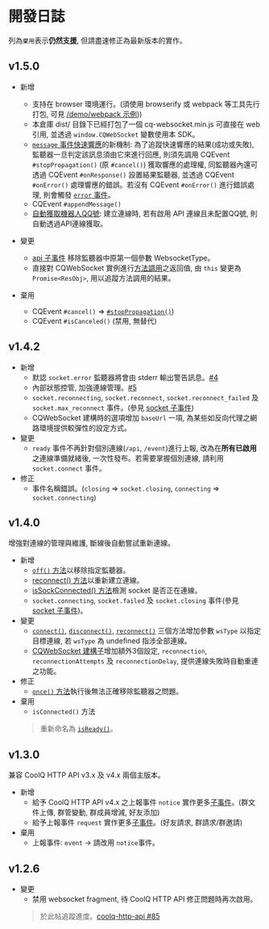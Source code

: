 # 開發日誌
列為`棄用`表示**仍然支援**, 但請盡速修正為最新版本的實作。
## v1.5.0
- 新增
  - 支持在 browser 環境運行。(須使用 browserify 或 webpack 等工具先行打包, 可見 [/demo/webpack 示例](../demo/webpack)))
  - 本倉庫 dist/ 目錄下已經打包了一個 cq-websocket.min.js 可直接在 web 引用, 並透過 `window.CQWebSocket` 變數使用本 SDK。
  - [`message` 事件快速響應](../README.md#事件傳播)的新機制: 為了追蹤快速響應的結果(成功或失敗), 監聽器一旦判定該訊息須由它來進行回應, 則須先調用 CQEvent `#stopPropagation()` (原 `#cancel()`) 獲取響應的處理權, 同監聽器內還可透過 CQEvent `#onResponse()` 設置結果監聽器, 並透過 CQEvent `#onError()` 處理響應的錯誤。若沒有 CQEvent `#onError()` 進行錯誤處理, 則會觸發 [`error` 事件](../README.md#基本事件)。
  - CQEvent `#appendMessage()`
  - [自動獲取機器人QQ號](../README.md#自動獲取機器人qq號): 建立連線時, 若有啟用 API 連線且未配置QQ號, 則自動透過API連線獲取。

- 變更
  - [api 子事件](../README.md#api-子事件) 移除監聽器中原第一個參數 WebsocketType。
  - 直接對 CQWebSocket 實例進行[方法調用](../README.md#方法調用)之返回值, 由 `this` 變更為 `Promise<ResObj>`, 用以追蹤方法調用的結果。

- 棄用
  - CQEvent `#cancel()` => [`#stopPropagation()`](#cqevent-stoppropagation))
  - CQEvent `#isCanceled()` (禁用, 無替代)

## v1.4.2
- 新增
  - 默認 `socket.error` 監聽器將會由 stderr 輸出警告訊息。[#4](https://github.com/momocow/node-cq-websocket/issues/4)
  - 內部狀態控管, 加強連線管理。[#5](https://github.com/momocow/node-cq-websocket/issues/5)
  - `socket.reconnecting`, `socket.reconnect`, `socket.reconnect_failed` 及 `socket.max_reconnect` 事件。(參見 [socket 子事件](../README.md#socket-子事件))
  - CQWebSocket 建構時的選項增加 `baseUrl` 一項, 為某些如反向代理之網路環境提供較彈性的設定方式。
- 變更
  - `ready` 事件不再針對個別連線(`/api`, `/event`)進行上報, 改為在**所有已啟用**之連線準備就緒後, 一次性發布。若需要掌握個別連線, 請利用 `socket.connect` 事件。
- 修正
  - 事件名稱錯誤。(`closing` => `socket.closing`, `connecting` => `socket.connecting`)

## v1.4.0
增強對連線的管理與維護, 斷線後自動嘗試重新連線。
- 新增
  - [`off()` 方法](../README.md#cqwebsocket-offevent_type-listener)以移除指定監聽器。
  - [reconnect() 方法](../README.md#cqwebsocket-reconnectdelay-wstype)以重新建立連線。
  - [isSockConnected() 方法](../README.md#cqwebsocket-issockconnectedwstype)檢測 socket 是否正在連線。
  - `socket.connecting`, `socket.failed` 及 `socket.closing` 事件(參見 [socket 子事件](../README.md#socket-子事件))。
- 變更
  - [`connect()`](../README.md#cqwebsocket-connectwstype), [`disconnect()`](../README.md#cqwebsocket-disconnectwstype), [`reconnect()`](../README.md#cqwebsocket-reconnectdelay-wstype) 三個方法增加參數 `wsType` 以指定目標連線, 若 `wsType` 為 undefined 指涉全部連線。
  - [CQWebSocket 建構子](../README.md#new-cqwebsocketopt)增加額外3個設定, `reconnection`, `reconnectionAttempts` 及 `reconnectionDelay`, 提供連線失敗時自動重連之功能。
- 修正
  - [`once()` 方法](../README.md#cqwebsocket-onceevent_type-listener)執行後無法正確移除監聽器之問題。
- 棄用
  - `isConnected()` 方法
  > 重新命名為 [`isReady()`](../README.md#cqwebsocket-isready)。

## v1.3.0
兼容 CoolQ HTTP API v3.x 及 v4.x 兩個主版本。
- 新增
  - 給予 CoolQ HTTP API v4.x 之上報事件 `notice` 實作更多[子事件](../README.md#notice-子事件)。(群文件上傳, 群管變動, 群成員增減, 好友添加)
  - 給予上報事件 `request` 實作更多[子事件](../README.md#request-子事件)。(好友請求, 群請求/群邀請)
- 棄用
  - 上報事件: `event` -> 請改用 `notice`事件。
## v1.2.6
- 變更
  - 禁用 websocket fragment, 待 CoolQ HTTP API 修正問題時再次啟用。
  > 於此帖追蹤進度。[coolq-http-api #85](https://github.com/richardchien/coolq-http-api/issues/85)